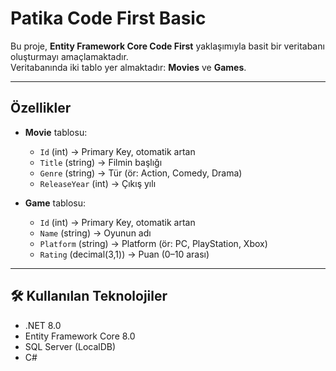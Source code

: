 # Patika Code First Basic

Bu proje, **Entity Framework Core Code First** yaklaşımıyla basit bir veritabanı oluşturmayı amaçlamaktadır.  
Veritabanında iki tablo yer almaktadır: **Movies** ve **Games**.

---

## Özellikler
- **Movie** tablosu:
  - `Id` (int) → Primary Key, otomatik artan
  - `Title` (string) → Filmin başlığı
  - `Genre` (string) → Tür (ör: Action, Comedy, Drama)
  - `ReleaseYear` (int) → Çıkış yılı

- **Game** tablosu:
  - `Id` (int) → Primary Key, otomatik artan
  - `Name` (string) → Oyunun adı
  - `Platform` (string) → Platform (ör: PC, PlayStation, Xbox)
  - `Rating` (decimal(3,1)) → Puan (0–10 arası)

---

## 🛠 Kullanılan Teknolojiler
- .NET 8.0
- Entity Framework Core 8.0
- SQL Server (LocalDB)
- C#
